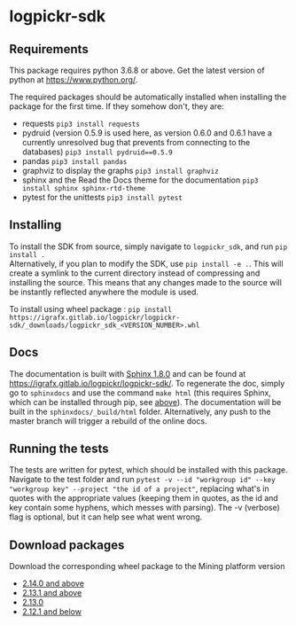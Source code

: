 # logpickr-sdk

## Requirements

This package requires python 3.6.8 or above. Get the latest version of python at https://www.python.org/.

The required packages should be automatically installed when installing the package for the first time. If they somehow don't, they are:

* requests `pip3 install requests`
* pydruid (version 0.5.9 is used here, as version 0.6.0 and 0.6.1 have a currently unresolved bug that prevents from connecting to the databases) `pip3 install pydruid==0.5.9`
* pandas `pip3 install pandas`
* graphviz to display the graphs `pip3 install graphviz`
* sphinx and the Read the Docs theme for the documentation `pip3 install sphinx sphinx-rtd-theme`
* pytest for the unittests `pip3 install pytest`

## Installing

To install the SDK from source, simply navigate to `logpickr_sdk`, and run `pip install .`  
Alternatively, if you plan to modify the SDK, use `pip install -e .`.
This will create a symlink to the current directory instead of compressing and installing the source.
This means that any changes made to the source will be instantly reflected anywhere the module is used.

To install using wheel package : `pip install https://igrafx.gitlab.io/logpickr/logpickr-sdk/_downloads/logpickr_sdk_<VERSION_NUMBER>.whl`

## Docs

The documentation is built with [Sphinx 1.8.0](https://www.sphinx-doc.org/en/master/) and can be found at https://igrafx.gitlab.io/logpickr/logpickr-sdk/. 
To regenerate the doc, simply go to `sphinxdocs` and use the command `make html` (this requires Sphinx, which can be installed through pip, see [above](#requirements)). The documentation will be built in the `sphinxdocs/_build/html` folder. Alternatively, any push to the master branch will trigger a rebuild of the online docs.

## Running the tests

The tests are written for pytest, which should be installed with this package. Navigate to the test folder and run `pytest -v --id "workgroup id" --key "workgroup key" --project "the id of a project"`, replacing what's in quotes with the appropriate values (keeping them in quotes, as the id and key contain some hyphens, which messes with parsing). The -v (verbose) flag is optional, but it can help see what went wrong.

## Download packages

Download the corresponding wheel package to the Mining platform version

* [2.14.0 and above](https://gitlab.com/igrafx/logpickr/logpickr-sdk/-/jobs/artifacts/2.14.0/download?job=build_wheel)
* [2.13.1 and above](https://gitlab.com/igrafx/logpickr/logpickr-sdk/-/jobs/artifacts/2.13.1/download?job=build_wheel)
* [2.13.0](https://gitlab.com/igrafx/logpickr/logpickr-sdk/-/jobs/artifacts/2.13.0/download?job=build_wheel)
* [2.12.1 and below](https://gitlab.com/igrafx/logpickr/logpickr-sdk/-/jobs/artifacts/2.12.1/download?job=build_wheel)
